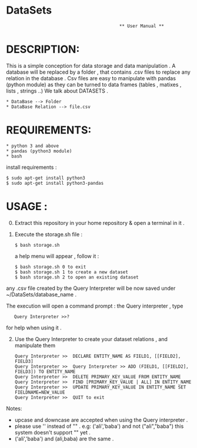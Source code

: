 # DataSets
                                               ** User Manual **
# DESCRIPTION:

This is a simple conception for data storage and data manipulation .
A database will be replaced by a folder , that contains .csv files to replace any relation in the database .
Csv files are easy to manipulate with pandas (python module) as they can be turned to data frames (tables , matixes , lists , strings ..) We talk about DATASETS .
    
    * DataBase --> Folder
    * DataBase Relation --> file.csv         
       
# REQUIREMENTS:

    * python 3 and above
    * pandas (python3 module)
    * bash
    
install requirements :

    $ sudo apt-get install python3
    $ sudo apt-get install python3-pandas

# USAGE :
0) Extract this repository in your home repository & open a terminal in it .
1) Execute the storage.sh file :

       $ bash storage.sh
    
    a help menu will appear , follow it :
         
       $ bash storage.sh 0 to exit                  
       $ bash storage.sh 1 to create a new dataset
       $ bash storage.sh 2 to open an existing dataset
       

any .csv file created by the Query Interpreter will be now saved under ~/DataSets/database_name .
    
The execution will open a command prompt : the Query interpreter , type 

       Query Interpreter >>?
        
 for help when using it .


2) Use the Query Interpreter to create your dataset relations , and manipulate them

    
       Query Interpreter >>  DECLARE ENTITY_NAME AS FIELD1, [[FIELD2], FIELD3]                 
       Query Interpreter >>  Query Interpreter >> ADD (FIELD1, [[FIELD2], FIELD3]) TO ENTITY_NAME                  
       Query Interpreter >>  DELETE PRIMARY_KEY_VALUE FROM ENTITY_NAME                        
       Query Interpreter >>  FIND [PRIMARY_KEY_VALUE | ALL] IN ENTITY_NAME                   
       Query Interpreter >>  UPDATE PRIMARY_KEY_VALUE IN ENTITY_NAME SET FIELDNAME=NEW_VALUE 
       Query Interpreter >>  QUIT to exit                 
       


Notes:

   * upcase and downcase are accepted when using the Query interpreter .
   * please use '<thing>' instead of "<thing>" . e.g: ('ali','baba') and not ("ali","baba")
        this system doesn't support "<thing>" yet .
   * ('ali','baba') and (ali,baba) are the same .
